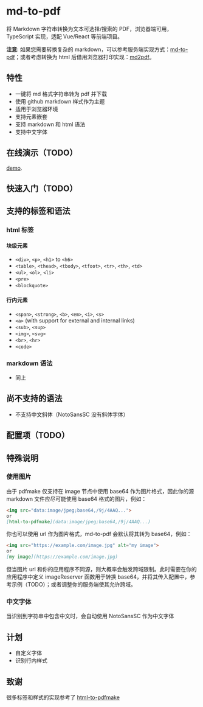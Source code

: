 # md-to-pdf

将 Markdown 字符串转换为文本可选择/搜索的 PDF，浏览器端可用，TypeScript 实现，适配 Vue/React 等前端项目。

**注意**: 如果您需要转换复杂的 markdown，可以参考服务端实现方式：[md-to-pdf](https://github.com/simonhaenisch/md-to-pdf)；或者考虑转换为 html 后借用浏览器打印实现：[md2pdf](https://github.com/realdennis/md2pdf)。

## 特性

- 一键将 md 格式字符串转为 pdf 并下载
- 使用 github markdown 样式作为主题
- 适用于浏览器环境
- 支持元素嵌套
- 支持 markdown 和 html 语法
- 支持中文字体

## 在线演示（TODO）

[demo]().

## 快速入门（TODO）

## 支持的标签和语法

### html 标签

#### 块级元素
- `<div>`, `<p>`, `<h1>` to `<h6>`
- `<table>`, `<thead>`, `<tbody>`, `<tfoot>`, `<tr>`, `<th>`, `<td>`
- `<ul>`, `<ol>`, `<li>`
- `<pre>`
- `<blockquote>`

#### 行内元素
- `<span>`, `<strong>`, `<b>`, `<em>`, `<i>`, `<s>`
- `<a>` (with support for external and internal links)
- `<sub>`, `<sup>`
- `<img>`, `<svg>`
- `<br>`, `<hr>`
- `<code>`

### markdown 语法
- 同上

## 尚不支持的语法

- 不支持中文斜体（NotoSansSC 没有斜体字体）

## 配置项（TODO）

## 特殊说明

### 使用图片

由于 pdfmake 仅支持在 image 节点中使用 base64 作为图片格式，因此你的源 markdown 文件应尽可能使用 base64 格式的图片，例如：

```markdown
<img src="data:image/jpeg;base64,/9j/4AAQ...">
or
[html-to-pdfmake](data:image/jpeg;base64,/9j/4AAQ...)
```

你也可以使用 url 作为图片格式，md-to-pdf 会默认将其转为 base64，例如：

```markdown
<img src="https://example.com/image.jpg" alt="my image">
or
[my image](https://example.com/image.jpg)
```

但当图片 url 和你的应用程序不同源，则大概率会触发跨域限制。此时需要在你的应用程序中定义 imageReserver 函数用于转换 base64，并将其传入配置中，参考示例（TODO）；或者调整你的服务端使其允许跨域。

### 中文字体

当识别到字符串中包含中文时，会自动使用 NotoSansSC 作为中文字体

## 计划
- 自定义字体
- 识别行内样式

## 致谢

很多标签和样式的实现参考了 [html-to-pdfmake](https://github.com/Aymkdn/html-to-pdfmake)
